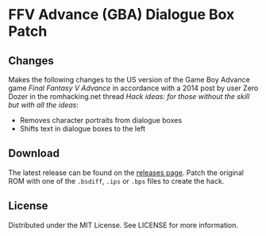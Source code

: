 # FFV Advance (GBA) Dialogue Box Patch

## Changes
Makes the following changes to the
US version of the Game Boy Advance game
*Final Fantasy V Advance*
in accordance with a 2014 post by user Zero Dozer
in the romhacking.net thread
*Hack ideas: for those without the skill but with all the ideas*:

* Removes character portraits from dialogue boxes
* Shifts text in dialogue boxes to the left

## Download
The latest release can be found on the
[releases page](https://github.com/lightbulb-sun/ffvadv-dialogue/releases).
Patch the original ROM with one of the `.bsdiff`, `.ips` or `.bps` files
to create the hack.

## License
Distributed under the MIT License. See LICENSE for more information.
